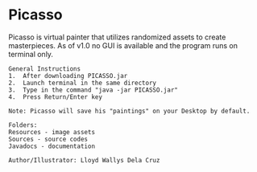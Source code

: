 # Picasso
Picasso is virtual painter that utilizes randomized assets to create masterpieces. As of v1.0 no GUI is available and the program runs on terminal only.

	General Instructions
	1.  After downloading PICASSO.jar
	2.  Launch terminal in the same directory
	3.  Type in the command "java -jar PICASSO.jar"
	4.  Press Return/Enter key

	Note: Picasso will save his "paintings" on your Desktop by default.

	Folders:
	Resources - image assets
	Sources - source codes
	Javadocs - documentation

	Author/Illustrator: Lloyd Wallys Dela Cruz
